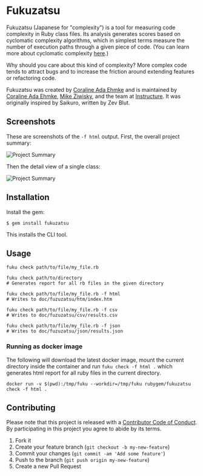 # Fukuzatsu

Fukuzatsu (Japanese for "complexity") is a tool for measuring code complexity in Ruby class files. Its analysis
generates scores based on cyclomatic complexity algorithms, which in simplest terms measure the number of execution paths through a given piece of code. (You can learn more about cyclomatic complexity [here](http://en.wikipedia.org/wiki/Cyclomatic_complexity).)

Why should you care about this kind of complexity? More complex code tends to attract bugs and to
increase the friction around extending features or refactoring code.

Fukuzatsu was created by [Coraline Ada Ehmke](http://where.coraline.codes/) and is maintained by [Coraline Ada Ehmke](http://where.coraline.codes/), [Mike Ziwisky](https://github.com/mziwisky), and the team at [Instructure](http://www.instructure.com/). It was originally inspired by Saikuro, written by Zev Blut.

## Screenshots

These are screenshots of the `-f html` output. First, the overall project summary:

![Project Summary](https://gitlab.com/coraline/fukuzatsu/raw/master/doc/images/overview.png)

Then the detail view of a single class:

![Project Summary](https://gitlab.com/coraline/fukuzatsu/raw/master/doc/images/details.png)

## Installation

Install the gem:

    $ gem install fukuzatsu

This installs the CLI tool.

## Usage

    fuku check path/to/file/my_file.rb

    fuku check path/to/directory
    # Generates report for all rb files in the given directory

    fuku check path/to/file/my_file.rb -f html
    # Writes to doc/fuzuzatsu/htm/index.htm

    fuku check path/to/file/my_file.rb -f csv
    # Writes to doc/fuzuzatsu/csv/results.csv

    fuku check path/to/file/my_file.rb -f json
    # Writes to doc/fuzuzatsu/json/results.json

### Running as docker image

The following will download the latest docker image, mount the current directory inside the container and run `fuku check -f html .` which generates html report for all ruby files in the current directory.

    docker run -v $(pwd):/tmp/fuku --workdir=/tmp/fuku rubygem/fukuzatsu check -f html .


## Contributing

Please note that this project is released with a [Contributor Code of Conduct](http://contributor-covenant.org/version/1/0/0/). By participating in this project you agree to abide by its terms.

1. Fork it
2. Create your feature branch (`git checkout -b my-new-feature`)
3. Commit your changes (`git commit -am 'Add some feature'`)
4. Push to the branch (`git push origin my-new-feature`)
5. Create a new Pull Request
